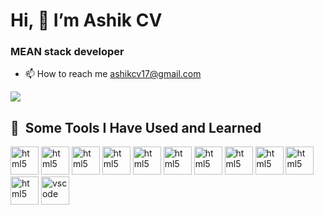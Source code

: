 <!--
**Ashikcv11/Ashikcv11** is a ✨ _special_ ✨ repository because its `README.md` (this file) appears on your GitHub profile.

Here are some ideas to get you started:

- 🔭 I’m currently working on ...
- 🌱 I’m currently learning ...
- 👯 I’m looking to collaborate on ...
- 🤔 I’m looking for help with ...
- 💬 Ask me about ...
- 📫 How to reach me: ...
- 😄 Pronouns: ...
- ⚡ Fun fact: ...
-->

<h1> Hi, 👋 I’m Ashik CV</h1>
<h3>MEAN stack developer </h3>
<ul>
  <li>📫 How to reach me <a href="mailto: ashikcv17@gmail.com">ashikcv17@gmail.com</a></li>
</ul>
<!-- - 👀 I’m interested in coding -->
<!-- - 🌱 I’m currently learning Blockchain -->
<!-- - 💞 I’m looking to collaborate on ... -->
<!-- - 📫 How to reach me ashikcv17@gmail.com -->

<img src="https://capsule-render.vercel.app/api?type=wave&color=auto&height=300&section=header&text=Hey%20Friends&fontSize=90" />
<link rel="stylesheet" href="https://cdn.jsdelivr.net/gh/devicons/devicon@v2.15.1/devicon.min.css">


<h2> 🚀 &nbsp;Some Tools I Have Used and Learned</h2>
<p align="left">
<img src="https://cdn.jsdelivr.net/gh/devicons/devicon/icons/html5/html5-original-wordmark.svg" alt="html5" width="45" height="45"/>
<img src="https://cdn.jsdelivr.net/gh/devicons/devicon/icons/css3/css3-original.svg" alt="html5" width="45" height="45"/>
<img src="https://cdn.jsdelivr.net/gh/devicons/devicon/icons/bootstrap/bootstrap-original.svg" alt="html5" width="45" height="45"/>
<img src="https://cdn.jsdelivr.net/gh/devicons/devicon/icons/javascript/javascript-original.svg" alt="html5" width="45" height="45"/>
<img src="https://cdn.jsdelivr.net/gh/devicons/devicon/icons/angularjs/angularjs-original.svg" alt="html5" width="45" height="45"/>
<!-- <img src="https://cdn.jsdelivr.net/gh/devicons/devicon/icons/express/express-original-wordmark.svg" alt="html5" width="45" height="45"/> -->
<!-- <i class="devicon-express-original"></i> -->
<img src="https://cdn.jsdelivr.net/gh/devicons/devicon/icons/nodejs/nodejs-original-wordmark.svg" alt="html5" width="45" height="45"/>
<img src="https://cdn.jsdelivr.net/gh/devicons/devicon/icons/mongodb/mongodb-plain-wordmark.svg" alt="html5" width="45" height="45"/>
<img src="https://cdn.jsdelivr.net/gh/devicons/devicon/icons/linux/linux-original.svg" alt="html5" width="45" height="45"/>
<img src="https://cdn.jsdelivr.net/gh/devicons/devicon/icons/heroku/heroku-original-wordmark.svg" alt="html5" width="45" height="45"/>
<img src="https://cdn.jsdelivr.net/gh/devicons/devicon/icons/typescript/typescript-original.svg"  alt="html5" width="45" height="45"/>
<img src="https://cdn.jsdelivr.net/gh/devicons/devicon/icons/git/git-plain-wordmark.svg" alt="html5" width="45" height="45"/>
<img src="https://cdn.jsdelivr.net/gh/devicons/devicon/icons/vscode/vscode-original.svg" alt="vscode" width="45" height="45"/>
<!-- <img src="https://cdn.jsdelivr.net/gh/devicons/devicon/icons/github/github-original-wordmark.svg" alt="html5" width="45" height="45"/> -->
<!-- <img src="https://cdn.jsdelivr.net/gh/devicons/devicon/icons/bash/bash-original.svg" alt="bash" width="45" height="45"/> -->
<!-- <img src="https://cdn.jsdelivr.net/gh/devicons/devicon/icons/php/php-original.svg" alt="php" width="45" height="45"/> -->
</p>



<!---
Ashikcv17/Ashikcv17 is a ✨ special ✨ repository because its README.md (this file) appears on your GitHub profile.
You can click the Preview link to take a look at your changes.
--->
